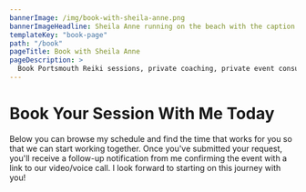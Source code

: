 ```yaml
---
bannerImage: /img/book-with-sheila-anne.png
bannerImageHeadline: Sheila Anne running on the beach with the caption Book with Sheila Anne
templateKey: "book-page"
path: "/book"
pageTitle: Book with Sheila Anne
pageDescription: >
  Book Portsmouth Reiki sessions, private coaching, private event consultations, corporate wellness seminars, free coaching consultation and more using Sheila Anne's booking service
---
```


# Book Your Session With Me Today

Below you can browse my schedule and find the time that works for you so that we can start working together. Once you've submitted your request, you'll receive a follow-up notification from me confirming the event with a link to our video/voice call. I look forward to starting on this journey with you!
